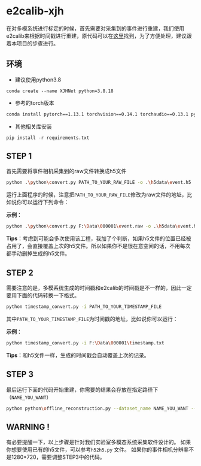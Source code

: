 
# e2calib-xjh
在对多模系统进行标定的时候，首先需要对采集到的事件进行重建，我们使用e2calib来根据时间戳进行重建，原代码可以在[这里](https://github.com/uzh-rpg/e2calib)找到，为了方便处理，建议跟着本项目的步骤进行。
  
## 环境

* 建议使用python3.8
```
conda create --name XJHNet python=3.8.18
```
* 参考的torch版本
```bash
conda install pytorch==1.13.1 torchvision==0.14.1 torchaudio==0.13.1 pytorch-cuda=11.7 -c pytorch -c nvidia
```
* 其他相关库安装
```
pip install -r requirements.txt
```

## STEP 1

首先需要将事件相机采集到的raw文件转换成h5文件
```bash
python .\python\convert.py PATH_TO_YOUR_RAW_FILE -o .\h5data\event.h5
```
运行上面程序的时候，注意把`PATH_TO_YOUR_RAW_FILE`修改为raw文件的地址，比如说你可以运行下列命令：

**示例**：
```bash
python .\python\convert.py F:\Data\000001\event.raw -o .\h5data\event.h5
```
**Tips**：考虑到可能会多次使用该工程，我加了个判断，如果h5文件的位置已经被占用了，会直接覆盖上次的h5文件。所以如果你不是很在意空间的话，不用每次都手动删掉生成的h5文件。


## STEP 2
需要注意的是，多模系统生成的时间戳和e2calib的时间戳是不一样的，因此一定要用下面的代码转换一下格式。
```bash
python timestamp_convert.py -i PATH_TO_YOUR_TIMESTAMP_FILE
```
其中`PATH_TO_YOUR_TIMESTAMP_FILE`为时间戳的地址，比如说你可以运行：

**示例**：
```bash
python timestamp_convert.py -i F:\Data\000001\timestamp.txt
```

**Tips**：和h5文件一样，生成的时间戳会自动覆盖上次的记录。

## STEP 3

最后运行下面的代码开始重建，你需要的结果会存放在指定路径下（`NAME_YOU_WANT`）
```bash
python python\offline_reconstruction.py --dataset_name NAME_YOU_WANT --upsample_rate 2 --h5file .\h5data\event.h5 --output_folder .\output --timestamps_file timestamp_convert.txt --height 720 --width 1280 --use_gpu
```

## WARNING !
有必要提醒一下，以上步骤是针对我们实验室多模态系统采集软件设计的。
如果你想要使用已有的h5文件，可以参考`h52h5.py` 文件。
如果你的事件相机分辨率不是1280*720，需要调整STEP3中的代码。
